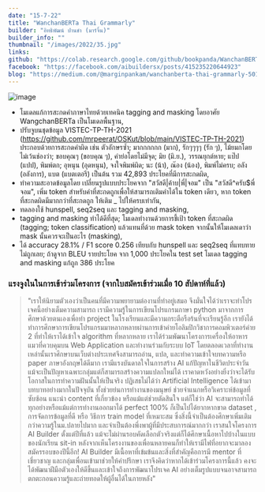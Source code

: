```yaml
---
date: "15-7-22"
title: "WanchanBERTa Thai Grammarly"
builder: "อิทธิพัฒน์ ปานขำ (มาร์จิ้น)"
builder_info: ""
thumbnail: "/images/2022/35.jpg"
links:
github: "https://colab.research.google.com/github/bookpanda/WanchanBERTa-Thai-Grammarly/blob/main/demo.ipynb"
facebook: "https://facebook.com/aibuildersx/posts/415235220644923"
blog: "https://medium.com/@marginpankam/wanchanberta-thai-grammarly-5010671797c7"
---
```


![image](/images/2022/35.jpg)

- โมเดลแก้การสะกดคำภาษาไทยด้วยเทคนิค tagging and masking โดยอาศัย WangchanBERTa เป็นโมเดลพื้นฐาน,
- ปรับจูบนชุดข้อมูล VISTEC-TP-TH-2021 (https://github.com/mrpeerat/OSKut/blob/main/VISTEC-TP-TH-2021) ประกอบด้วยการสะกดคำผิด เช่น ตัวอักษรซ้ำ; มากกกกกก (มาก), รักๆๆๆๆ (รัก ๆ), ไม้ยมกโดยไม่เว้นช่องว่า; ขอบคุณๆ (ขอบคุณ ๆ), คำย่อโดยไม่มีจุด; มิย (มิ.ย.), วรรณยุกต์หาย; แป๊ป (แปป), พิมพ์ตก; อุหนุน (อุดหนุน), จงใจพิมพ์ผิด; นะ (น้า), ณ๊อง (น้อง), พิมพ์ไม่ครบ; อลัง (อลังการ), แบต (แบตเตอรี) เป็นต้น รวม 42,893 ประโยคที่มีการสะกดผิด,
- ทำความสะอาดข้อมูลโดย เปลี่ยนรูปแบบประโยคจาก "สวัสดี|<msp value=”ครับ”>ค้าบ</msp>|พี่|<ne>จอม</ne>" เป็น "สวัสดี^ครับ$พี่จอม", เพิ่ม token สำหรับคำที่สะกดถูกเพื่อให้สามารถเติมคำได้ใน token เดียว, หาก token ที่สะกดผิดมีมากกว่าที่สะกดถูก ให้เติม _ ไปให้ครบเท่ากัน,
- ทดลองใช้ hunspell, seq2seq และ tagging and masking,
- tagging and masking ทำได้ดีที่สุด; โมเดลทำงานด้วยการชี้เป้า token ที่สะกดผิด (tagging; token classification) แล้วแทนที่ด้วย mask token จากนั้นให้โมเดลเดาว่า mask นั้นควรจะเป็นอะไร (masking),
- ได้ accuracy 28.1% / F1 score 0.256 เทียบกับ hunspell และ seq2seq ที่แทบทายไม่ถูกเลย; ถ้าดูจาก BLEU รายประโยค จาก 1,000 ประโยคใน test set โมเดล tagging and masking แก้ถูก 386 ประโยค

### แรงจูงในในการเข้าร่วมโครงการ (จากใบสมัครเข้าร่วมเมื่อ 10 สัปดาห์ที่แล้ว)

> "เราให้นิยามตัวเองว่าเป็นคนที่มีความพยายามต่องานที่ทำอยู่เสมอ จึงมั่นใจได้ว่าเราจะทำโปรเจคนี้อย่างเต็มความสามารถ เรามีความรู้ในการเขียนโปรแกรมภาษา python มาจากการศึกษาด้วยตนเองเพื่อทำ project ในโรงเรียนและมีความกระตือรือร้นที่จะเรียนรู้อีก เรายังได้ทำการศึกษาการเขียนโปรแกรมมาหลากหลายผ่านการเข้าค่ายโอลิมปิกวิชาการคอมพิวเตอร์ค่าย 2 ที่ทำให้เราได้เข้าใจ algorithm ที่หลากหลาย เราได้ร่วมพัฒนาโครงการเครื่องให้อาหารแมวที่ควบคุมบน Web Application และทำงานร่วมกับระบบ IoT โดยตลอดเวลาที่ทำงานเหล่านั้นเราศึกษาบนเว็บต่างประเทศจึงสามารถอ่าน, แปล, และทำความเข้าใจบทความหรือ paper ภาษาอังกฤษได้ดีมาก เรามีแรงบันดาลใจในการสร้าง AI แก้ปัญหาในชีวิตประจำวัน แม้จะเป็นปัญหาเฉพาะกลุ่มแต่ก็สามารถสร้างความแปลกใหม่ได้ เราคาดหวังอย่างยิ่งว่าจะได้รับโอกาสในการทำความฝันนั้นให้เป็นจริง  ปฏิเสธไม่ได้ว่า Artificial Intelligence ได้เข้ามาบทบาทอย่างมากในปัจจุบัน ทั้งช่วยย่นการทำงานของมนุษย์ ช่วยจำแนกหรือวิเคราะห์ข้อมูลที่ซับซ้อน แนะนำ content ที่เกี่ยวข้อง หรือแม้แต่ช่วยตัดสินใจ แต่ก็ใช่ว่า AI จะสามารถทำได้ทุกอย่างหรือแม้แต่การทำงานออกมาได้ perfect 100% ก็เป็นไปได้ยากหากขาด dataset , การจัดการข้อมูลที่ดี หรือ วิธีการ train model ที่เหมาะสม ซึ่งสิ่งนี้จำเป็นต้องศึกษาเพิ่มเติมกว่าความรู้ในม.ปลายไปมาก และจำเป็นต้องพึ่งพาผู้ที่มีประสบการณ์มากกว่า  เราสนใจโครงการ AI Builder ตั้งแต่ปีที่แล้ว แม้จะไม่ผ่านรอบคัดเลือกตัวจริงแต่ก็ได้ศึกษาเนื้อหาไปบ้างในแบบของนักเรียน sit-in หลังจากเห็นโครงงานของเพื่อนหลายคนก็ทำให้เรามีไฟที่อยากจะมาลองสมัครรอบของปีนี้อีก! AI Builder มีเนื้อหาที่เข้มข้นและสิ่งที่สำคัญคือการมี mentor ที่เชี่ยวชาญ และกลุ่มเพื่อนเข้ามาช่วยให้คำปรึกษา เราจึงคิดว่าหากได้เข้าร่วมโครงการนี้แล้ว คงจะได้พัฒนาฝีมือตัวเองให้ดีขึ้นและเข้าใจถึงการพัฒนาโปรเจค AI อย่างเต็มรูปแบบจนอาจสามารถตกตะกอนความรู้และถ่ายทอดให้ผู้อื่นได้ในภายหลัง"